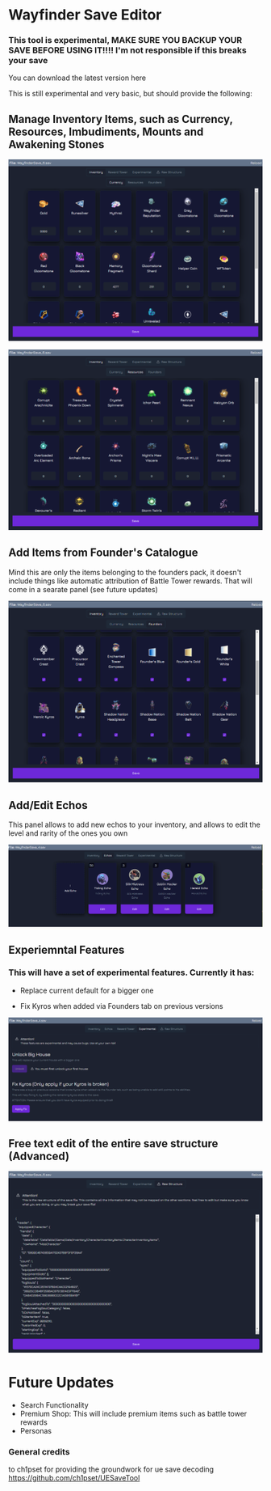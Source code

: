 ﻿# Wayfinder Save Editor

### This tool is experimental, MAKE SURE YOU BACKUP YOUR SAVE BEFORE USING IT!!!! I'm not responsible if this breaks your save

You can download the latest version here

This is still experimental and very basic, but should provide the following:

## Manage Inventory Items, such as Currency, Resources, Imbudiments, Mounts and Awakening Stones

![alt text](image.png)

![alt text](image-1.png)

## Add Items from Founder's Catalogue

Mind this are only the items belonging to the founders pack, it doesn't include things like automatic attribution of Battle Tower rewards. That will come in a searate panel (see future updates)

![alt text](image-2.png)

## Add/Edit Echos

This panel allows to add new echos to your inventory, and allows to edit the level and rarity of the ones you own

![alt text](image-5.png)

## Experiemntal Features

### This will have a set of experimental features. Currently it has:

- Replace current default for a bigger one

- Fix Kyros when added via Founders tab on previous versions

![alt text](image-3.png)

## Free text edit of the entire save structure (Advanced)

![alt text](image-4.png)

# Future Updates

- Search Functionality
- Premium Shop: This will include premium items such as battle tower rewards
- Personas

### General credits

to ch1pset for providing the groundwork for ue save decoding https://github.com/ch1pset/UESaveTool
